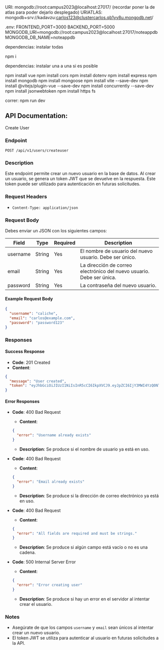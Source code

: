 URI: 
mongodb://root:campus2023@localhost:27017/
(recordar poner la de atlas para poder dejarlo desplegado)
URIATLAS:
mongodb+srv://kadavzu:carlos123@clustercarlos.qb1yv8u.mongodb.net/


.env:
FRONTEND_PORT=3000
BACKEND_PORT=5000
MONGODB_URI=mongodb://root:campus2023@localhost:27017/noteappdb
MONGODB_DB_NAME=noteappdb



dependencias: instalar todas

npm i

dependencias: instalar una a una si es posible

npm install vue
npm install cors
npm install dotenv
npm install express
npm install mongodb
npm install mongoose
npm install vite --save-dev
npm install @vitejs/plugin-vue --save-dev
npm install concurrently --save-dev
npm install jsonwebtoken
npm install https fs


correr:
npm run dev


## API Documentation: 

Create User

### Endpoint
```
POST /api/v1/users/createuser
```

### Description
Este endpoint permite crear un nuevo usuario en la base de datos. Al crear un usuario, se genera un token JWT que se devuelve en la respuesta. Este token puede ser utilizado para autenticación en futuras solicitudes.

### Request Headers
- `Content-Type: application/json`

### Request Body
Debes enviar un JSON con los siguientes campos:

| Field     | Type   | Required | Description                      |
|-----------|--------|----------|----------------------------------|
| username  | String | Yes      | El nombre de usuario del nuevo usuario. Debe ser único. |
| email     | String | Yes      | La dirección de correo electrónico del nuevo usuario. Debe ser única. |
| password  | String | Yes      | La contraseña del nuevo usuario. |

#### Example Request Body
```json
{
  "username": "caliche",
  "email": "carlos@example.com",
  "password": "password123"
}
```

### Responses

#### Success Response
- **Code**: 201 Created
- **Content**:
```json
{
  "message": "User created",
  "token": "eyJhbGciOiJIUzI1NiIsInR5cCI6IkpXVCJ9.eyJpZCI6IjY3MWI4YzQ0NTUwNDMwMzZlNDQxYzk2ZSIsImlhdCI6MTcyOTg1ODYyOCwiZXhwIjoxNzI5ODYyMjI4fQ.WW0nJLPHBa9vFsYbjz0LvZlY_-oFSMd8H1Ca07oOxks"
}
```

#### Error Responses
- **Code**: 400 Bad Request
  - **Content**:
  ```json
  {
    "error": "Username already exists"
  }
  ```
  - **Description**: Se produce si el nombre de usuario ya está en uso.

- **Code**: 400 Bad Request
  - **Content**:
  ```json
  {
    "error": "Email already exists"
  }
  ```
  - **Description**: Se produce si la dirección de correo electrónico ya está en uso.

- **Code**: 400 Bad Request
  - **Content**:
  ```json
  {
    "error": "All fields are required and must be strings."
  }
  ```
  - **Description**: Se produce si algún campo está vacío o no es una cadena.

- **Code**: 500 Internal Server Error
  - **Content**:
  ```json
  {
    "error": "Error creating user"
  }
  ```
  - **Description**: Se produce si hay un error en el servidor al intentar crear el usuario.

### Notes
- Asegúrate de que los campos `username` y `email` sean únicos al intentar crear un nuevo usuario.
- El token JWT se utiliza para autenticar al usuario en futuras solicitudes a la API.

